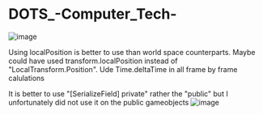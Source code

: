 # DOTS_-Computer_Tech-

![image](https://github.com/user-attachments/assets/b1825af0-c3a1-4354-b235-72eb6b60135b)


Using localPosition is better to use than world space counterparts. Maybe could have used transform.localPosition instead of "LocalTransform.Position".
Ude Time.deltaTime in all frame by frame calulations

It is better to use "[SerializeField] private" rather the "public" but I unfortunately did not use it on the public gameobjects 
![image](https://github.com/user-attachments/assets/065bd5f1-f9dd-41f8-a2d3-b0b5724570e2)


